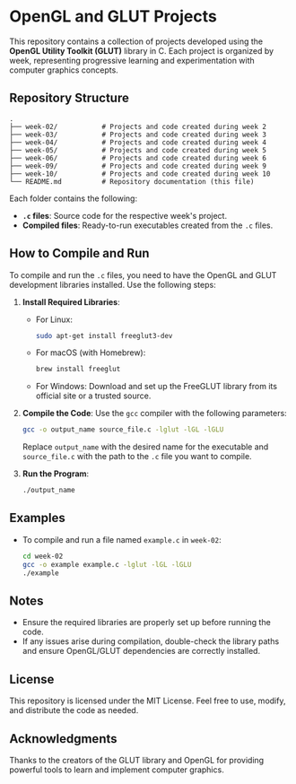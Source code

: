# OpenGL and GLUT Projects

This repository contains a collection of projects developed using the **OpenGL Utility Toolkit (GLUT)** library in C. Each project is organized by week, representing progressive learning and experimentation with computer graphics concepts.

## Repository Structure

```
.
├── week-02/           # Projects and code created during week 2
├── week-03/           # Projects and code created during week 3
├── week-04/           # Projects and code created during week 4
├── week-05/           # Projects and code created during week 5
├── week-06/           # Projects and code created during week 6
├── week-09/           # Projects and code created during week 9
├── week-10/           # Projects and code created during week 10
└── README.md          # Repository documentation (this file)
```

Each folder contains the following:
- **`.c` files**: Source code for the respective week's project.
- **Compiled files**: Ready-to-run executables created from the `.c` files.

## How to Compile and Run

To compile and run the `.c` files, you need to have the OpenGL and GLUT development libraries installed. Use the following steps:

1. **Install Required Libraries**:
   - For Linux:
     ```bash
     sudo apt-get install freeglut3-dev
     ```
   - For macOS (with Homebrew):
     ```bash
     brew install freeglut
     ```
   - For Windows: Download and set up the FreeGLUT library from its official site or a trusted source.

2. **Compile the Code**:
   Use the `gcc` compiler with the following parameters:
   ```bash
   gcc -o output_name source_file.c -lglut -lGL -lGLU
   ```
   Replace `output_name` with the desired name for the executable and `source_file.c` with the path to the `.c` file you want to compile.

3. **Run the Program**:
   ```bash
   ./output_name
   ```

## Examples

- To compile and run a file named `example.c` in `week-02`:
  ```bash
  cd week-02
  gcc -o example example.c -lglut -lGL -lGLU
  ./example
  ```

## Notes

- Ensure the required libraries are properly set up before running the code.
- If any issues arise during compilation, double-check the library paths and ensure OpenGL/GLUT dependencies are correctly installed.

## License

This repository is licensed under the MIT License. Feel free to use, modify, and distribute the code as needed.

## Acknowledgments

Thanks to the creators of the GLUT library and OpenGL for providing powerful tools to learn and implement computer graphics.
